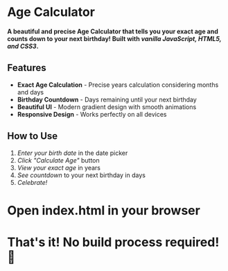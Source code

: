 # Age Calculator

******A beautiful and precise Age Calculator that tells you your exact age and counts down to your next birthday! Built with ***vanilla JavaScript, HTML5, and CSS3***.******

## Features

- **Exact Age Calculation** - Precise years calculation considering months and days
- **Birthday Countdown** - Days remaining until your next birthday
- **Beautiful UI** - Modern gradient design with smooth animations
- **Responsive Design** - Works perfectly on all devices

## How to Use

1. *Enter your birth date* in the date picker
2. *Click "Calculate Age"* button
3. *View your exact age* in years
4. *See countdown* to your next birthday in days
5. *Celebrate!* 


# Open index.html in your browser
# That's it! No build process required! 🎉
